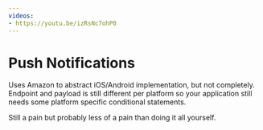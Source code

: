 ```yaml
---
videos:
- https://youtu.be/izRsNc7ohP0
---
```


# Push Notifications

Uses Amazon to abstract iOS/Android implementation, but not completely. Endpoint and payload is still different per platform so your application still needs some platform specific conditional statements.

Still a pain but probably less of a pain than doing it all yourself.